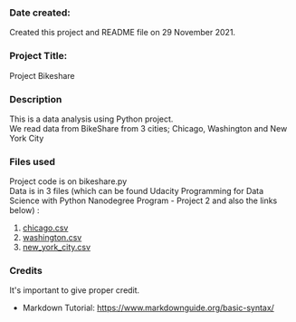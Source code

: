 

### Date created:
Created this project and README file on 29 November 2021.

### Project Title:
Project Bikeshare

### Description
This is a data analysis using Python project.  <br>
We read data from BikeShare from 3 cities; Chicago, Washington and New York City

### Files used
Project code is on bikeshare.py  <br>
Data is in 3 files (which can be found Udacity Programming for Data Science with Python Nanodegree Program - Project 2 and also the links below) :
1. [chicago.csv](https://www.divvybikes.com/system-data)
2. [washington.csv](https://www.capitalbikeshare.com/system-data)
3. [new_york_city.csv](https://www.citibikenyc.com/system-data)

### Credits
It's important to give proper credit.  
- Markdown Tutorial: https://www.markdownguide.org/basic-syntax/

